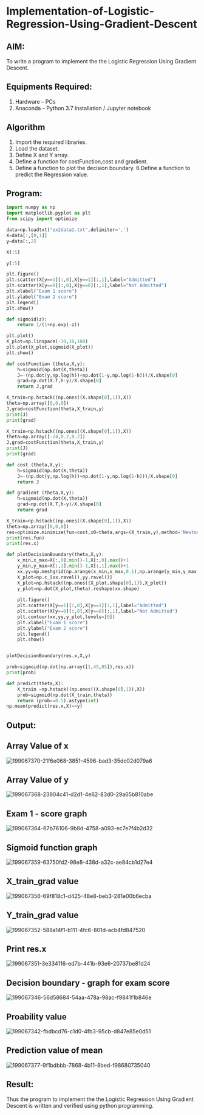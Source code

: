 # Implementation-of-Logistic-Regression-Using-Gradient-Descent

## AIM:
To write a program to implement the the Logistic Regression Using Gradient Descent.

## Equipments Required:
1. Hardware – PCs
2. Anaconda – Python 3.7 Installation / Jupyter notebook

## Algorithm
1. Import the required libraries.
2.  Load the dataset.
3.   Define X and Y array.
4.   Define a function for costFunction,cost and gradient.
5.  Define a function to plot the decision boundary. 6.Define a function to predict the 
   Regression value.

## Program:
```py
import numpy as np
import matplotlib.pyplot as plt
from scipy import optimize

data=np.loadtxt("ex2data1.txt",delimiter=',')
X=data[:,[0,1]]
y=data[:,2]

X[:5]

y[:5]

plt.figure()
plt.scatter(X[y==1][:,0],X[y==1][:,1],label="Admitted")
plt.scatter(X[y==0][:,0],X[y==0][:,1],label="Not Admitted")
plt.xlabel("Exam 1 score")
plt.ylabel("Exam 2 score")
plt.legend()
plt.show()

def sigmoid(z):
    return 1/(1+np.exp(-z))

plt.plot()
X_plot=np.linspace(-10,10,100)
plt.plot(X_plot,sigmoid(X_plot))
plt.show()

def costFunction (theta,X,y):
    h=sigmoid(np.dot(X,theta))
    J=-(np.dot(y,np.log(h))+np.dot(1-y,np.log(1-h)))/X.shape[0]
    grad=np.dot(X.T,h-y)/X.shape[0]
    return J,grad

X_train=np.hstack((np.ones((X.shape[0],1)),X))
theta=np.array([0,0,0])
J,grad=costFunction(theta,X_train,y)
print(J)
print(grad)

X_train=np.hstack((np.ones((X.shape[0],1)),X))
theta=np.array([-24,0.2,0.2])
J,grad=costFunction(theta,X_train,y)
print(J)
print(grad)

def cost (theta,X,y):
    h=sigmoid(np.dot(X,theta))
    J=-(np.dot(y,np.log(h))+np.dot(1-y,np.log(1-h)))/X.shape[0]
    return J

def gradient (theta,X,y):
    h=sigmoid(np.dot(X,theta))
    grad=np.dot(X.T,h-y)/X.shape[0]
    return grad

X_train=np.hstack((np.ones((X.shape[0],1)),X))
theta=np.array([0,0,0])
res=optimize.minimize(fun=cost,x0=theta,args=(X_train,y),method='Newton-CG',jac=gradient)
print(res.fun)
print(res.x)

def plotDecisionBoundary(theta,X,y):
    x_min,x_max=X[:,0].min()-1,X[:,0].max()+1
    y_min,y_max=X[:,1].min()-1,X[:,1].max()+1
    xx,yy=np.meshgrid(np.arange(x_min,x_max,0.1),np.arange(y_min,y_max,0.1))
    X_plot=np.c_[xx.ravel(),yy.ravel()]
    X_plot=np.hstack((np.ones((X_plot.shape[0],1)),X_plot))
    y_plot=np.dot(X_plot,theta).reshape(xx.shape)
    
    plt.figure()
    plt.scatter(X[y==1][:,0],X[y==1][:,1],label="Admitted")
    plt.scatter(X[y==0][:,0],X[y==0][:,1],label="Not Admitted")
    plt.contour(xx,yy,y_plot,levels=[0])
    plt.xlabel("Exam 1 score")
    plt.ylabel("Exam 2 score")
    plt.legend()
    plt.show()


plotDecisionBoundary(res.x,X,y)

prob=sigmoid(np.dot(np.array([1,45,85]),res.x))
print(prob)

def predict(theta,X):
    X_train =np.hstack((np.ones((X.shape[0],1)),X))
    prob=sigmoid(np.dot(X_train,theta))
    return (prob>=0.5).astype(int)
np.mean(predict(res.x,X)==y)
```
## Output:
## Array Value of x
![199067370-21f6e068-3851-4596-bad3-35dc02d079a6](https://github.com/charumathiramesh/-Implementation-of-Logistic-Regression-Using-Gradient-Descent/assets/120204455/e5311ce6-a9ee-4086-b99f-f8c6b4491790)
## Array Value of y

![199067368-23904c41-d2d1-4e62-83d0-29a65b810abe](https://github.com/charumathiramesh/-Implementation-of-Logistic-Regression-Using-Gradient-Descent/assets/120204455/462fb7c0-fff3-4b13-94d0-b6498c351f26)
## Exam 1 - score graph

![199067364-67b76106-9b8d-4758-a093-ec7e7f4b2d32](https://github.com/charumathiramesh/-Implementation-of-Logistic-Regression-Using-Gradient-Descent/assets/120204455/edc4acfc-30af-40ec-9c5e-eac35cb89e19)
## Sigmoid function graph


![199067359-63750fd2-98e8-438d-a32c-ae84cb1d27e4](https://github.com/charumathiramesh/-Implementation-of-Logistic-Regression-Using-Gradient-Descent/assets/120204455/9bd4bfca-0274-4d02-97ea-88bc4274d31a)
## X_train_grad value
![199067356-69f818c1-d425-48e8-beb3-281e00b6ecba](https://github.com/charumathiramesh/-Implementation-of-Logistic-Regression-Using-Gradient-Descent/assets/120204455/63a6de99-e789-4656-8200-b5f9cea9747b)
## Y_train_grad value

![199067352-588a14f1-b111-4fc6-801d-acb4fd847520](https://github.com/charumathiramesh/-Implementation-of-Logistic-Regression-Using-Gradient-Descent/assets/120204455/ced57c1b-be0d-48a9-8d21-504778656c5f)
## Print res.x
![199067351-3e334116-ed7b-441b-93e6-20737be81d24](https://github.com/charumathiramesh/-Implementation-of-Logistic-Regression-Using-Gradient-Descent/assets/120204455/98c18a7b-e6c0-46db-bc53-05752a2fefbd)

## Decision boundary - graph for exam score
![199067346-56d58684-54aa-478a-98ac-f9841f1b846e](https://github.com/charumathiramesh/-Implementation-of-Logistic-Regression-Using-Gradient-Descent/assets/120204455/d0a35897-b5a6-42a3-a856-00ea5086697f)
## Proability value
![199067342-fbdbcd76-c1d0-4fb3-95cb-d847e85e0d51](https://github.com/charumathiramesh/-Implementation-of-Logistic-Regression-Using-Gradient-Descent/assets/120204455/ccfd7a31-69c4-41ab-bac5-c019aa989b86)
## Prediction value of mean
![199067377-9f1bdbbb-7868-4b11-8bed-f98680735040](https://github.com/charumathiramesh/-Implementation-of-Logistic-Regression-Using-Gradient-Descent/assets/120204455/1d6e9ca6-3ecf-4029-828b-1993ca653c66)

## Result:
Thus the program to implement the the Logistic Regression Using Gradient Descent is written and verified using python programming.

